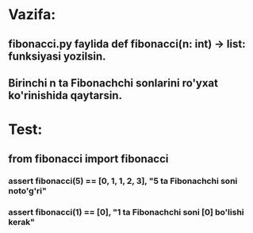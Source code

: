  # Vazifa:
## fibonacci.py faylida def fibonacci(n: int) -> list: funksiyasi yozilsin.
## Birinchi n ta Fibonachchi sonlarini ro'yxat ko'rinishida qaytarsin.
# Test:
## from fibonacci import fibonacci
### assert fibonacci(5) == [0, 1, 1, 2, 3], "5 ta Fibonachchi soni noto'g'ri"
### assert fibonacci(1) == [0], "1 ta Fibonachchi soni [0] bo'lishi kerak"
